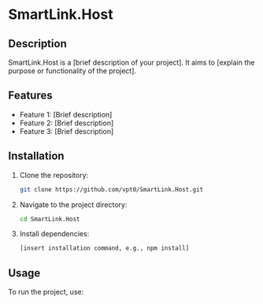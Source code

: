 # SmartLink.Host

## Description
SmartLink.Host is a [brief description of your project]. It aims to [explain the purpose or functionality of the project].

## Features
- Feature 1: [Brief description]
- Feature 2: [Brief description]
- Feature 3: [Brief description]

## Installation
1. Clone the repository:
   ```bash
   git clone https://github.com/vpt0/SmartLink.Host.git
   ```
2. Navigate to the project directory:
   ```bash
   cd SmartLink.Host
   ```
3. Install dependencies:
   ```bash
   [insert installation command, e.g., npm install]
   ```

## Usage
To run the project, use:
